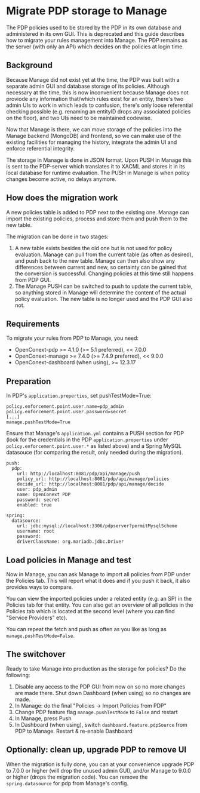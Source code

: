 # Migrate PDP storage to Manage

The PDP policies used to be stored by the PDP in its own database and administered in its own GUI.
This is deprecated and this guide describes how to migrate your rules management into Manage.
The PDP remains as the server (with only an API) which decides on the policies at login time.

## Background

Because Manage did not exist yet at the time, the PDP was built with a separate admin GUI and database storage of its policies. Although necessary at the time, this is now inconvenient because Manage does not proviode any information that/which rules exist for an entity, there's two admin UIs to work in which leads to confusion, there's only loose referential checking possible (e.g. renaming an entityID drops any associated policies on the floor), and two UIs need to be maintained codewise.

Now that Manage is there, we can move storage of the policies into the Manage backend (MongoDB) and frontend, so we can make use of the existing facilities for managing the history, integrate the admin UI and enforce referential integrity.

The storage in Manage is done in JSON format. Upon PUSH in Manage this is sent to the PDP-server which translates it to XACML and stores it in its local database for runtime evaluation. The PUSH in Manage is when policy changes become active, no delays anymore.

## How does the migration work

A new policies table is added to PDP next to the existing one. Manage can import the existing policies, process and store them and push them to the new table.

The migration can be done in two stages:
1. A new table exists besides the old one but is not used for policy evaluation. Manage can pull from the current table (as often as desired), and push back to the new table. Manage can then also show any differences between current and new, so certainty can be gained that the conversion is successful. Changing policies at this time still happens from PDP GUI.
2. The Manage PUSH can be switched to push to update the current table, so anything stored in Manage will determine the content of the actual policy evaluation. The new table is no longer used and the PDP GUI also not.

## Requirements

To migrate your rules from PDP to Manage, you need:

* OpenConext-pdp >= 4.1.0 (>= 5.1 preferred), << 7.0.0
* OpenConext-manage >= 7.4.0 (>= 7.4.9 preferred), << 9.0.0
* OpenConext-dashboard (when using), >= 12.3.17

## Preparation

In PDP's `application.properties`, set pushTestMode=True:
```
policy.enforcement.point.user.name=pdp_admin
policy.enforcement.point.user.password=secret
[...]
manage.pushTestMode=True
```

Ensure that Manage's `application.yml` contains a PUSH section for PDP (look for the credentials in the PDP `application.properties` under `policy.enforcement.point.user.*` as listed above) and a Spring MySQL datasouce (for comparing the result, only needed during the migration).

```
push:
  pdp:
    url: http://localhost:8081/pdp/api/manage/push
    policy_url: http://localhost:8081/pdp/api/manage/policies
    decide_url: http://localhost:8081/pdp/api/manage/decide
    user: pdp_admin
    name: OpenConext PDP
    password: secret
    enabled: true

spring:
  datasource:
    url: jdbc:mysql://localhost:3306/pdpserver?permitMysqlScheme
    username: root
    password:
    driverClassName: org.mariadb.jdbc.Driver
```

## Load policies in Manage and test

Now in Manage, you can ask Manage to import all policies from PDP under the Policies tab. This will report what it does and if you push it back, it also provides ways to compare.

You can view the imported policies under a related entity (e.g. an SP) in the Policies tab for that entity.
You can also get an overview of all policies in the Policies tab which is located at the second level
(where you can find "Service Providers" etc).

You can repeat the fetch and push as often as you like as long as `manage.pushTestMode=False`.

## The switchover

Ready to take Manage into production as the storage for policies? Do the following:

1. Disable any access to the PDP GUI from now on so no more changes are made there. Shut down Dashboard (when using) so no changes are made.
2. In Manage: do the final "Policies -> Import Policies from PDP"
3. Change PDP feature flag `manage.pushTestMode` to `False` and restart
4. In Manage, press Push
5. In Dashboard (when using), switch `dashboard.feature.pdpSource` from PDP to Manage. Restart & re-enable Dashboard

## Optionally: clean up, upgrade PDP to remove UI

When the migration is fully done, you can at your convenience upgrade PDP to 7.0.0 or higher (will drop the unused admin GUI), and/or Manage to 9.0.0 or higher (drops the migration code).
You can remove the `spring.datasource` for pdp from Manage's config.
